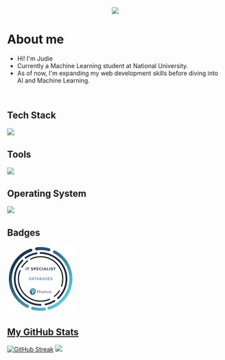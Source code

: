 
<div align="center">
  <img src="https://visitor-badge.laobi.icu/badge?page_id=j-archives.j-archives"/>
</div>

# About me
- Hi! I'm Judie
- Currently a Machine Learning student at National University.
- As of now, I'm expanding my web development skills before diving into AI and Machine Learning.
<br>

## Tech Stack
<p align="left">
  <a href="https://skillicons.dev">
    <img src="https://skillicons.dev/icons?i=html,css,tailwind,javascript,java,py,mysql" />
  </a>
</p>

## Tools
<p align="left">
  <a href="https://skillicons.dev">
    <img src="https://skillicons.dev/icons?i=figma,notion,vscode,github" />
  </a>
</p>


## Operating System
<p align="left">
  <a href="https://skillicons.dev">
    <img src="https://skillicons.dev/icons?i=windows,linux,ubuntu" />
  </a>
</p>

## Badges
<p align ="left">
  <a href="https://github.com/j-archives/j-archives/blob/main/assets/badges/it-specialist-databases.png"><img src="https://github.com/j-archives/j-archives/blob/main/assets/badges/it-specialist-databases.png" alt="it-specialist-badge"</a>
</p>


## My GitHub Stats
<a href="https://git.io/streak-stats"><img src="https://github-readme-streak-stats.herokuapp.com?user=j-archives" alt="GitHub Streak" /></a>
<a href="http://www.github.com/j-archives"><img src="https://github-readme-stats.vercel.app/api?username=j-archives&theme=graywhite&show_icons=true&hide_border=false&count_private=true/"></a>
